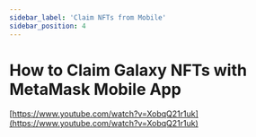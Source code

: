 ```yaml
---
sidebar_label: 'Claim NFTs from Mobile'
sidebar_position: 4
---
```


# How to Claim Galaxy NFTs with MetaMask Mobile App

[https://www.youtube.com/watch?v=XobqQ21r1uk](https://www.youtube.com/watch?v=XobqQ21r1uk)
